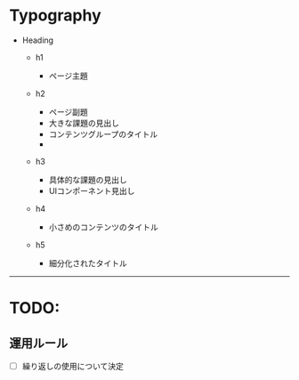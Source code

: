 # Typography

* Heading
  + h1
    - ページ主題
  + h2
    - ページ副題
    - 大きな課題の見出し
    - コンテンツグループのタイトル

    *

  + h3
    - 具体的な課題の見出し
    - UIコンポーネント見出し
  + h4
    - 小さめのコンテンツのタイトル
  + h5
    - 細分化されたタイトル

 ---

# TODO:

## 運用ルール

* [ ]  繰り返しの使用について決定
